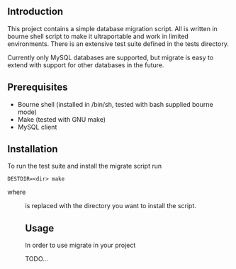 Introduction
------------
This project contains a simple database migration script. All is written in
bourne shell script to make it ultraportable and work in limited environments.
There is an extensive test suite defined in the tests directory.

Currently only MySQL databases are supported, but migrate is easy to extend
with support for other databases in the future.

Prerequisites
-------------
* Bourne shell (installed in /bin/sh, tested with bash supplied bourne mode)
* Make (tested with GNU make)
* MySQL client

Installation
------------
To run the test suite and install the migrate script run

    DESTDIR=<dir> make

where <dir> is replaced with the directory you want to install the script.

Usage
-----
In order to use migrate in your project

TODO...
